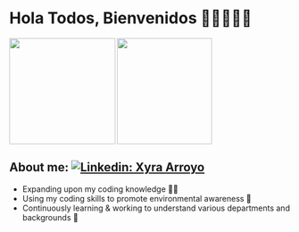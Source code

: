 # Hola Todos, Bienvenidos 👋🏼👩🏻‍💻   
                       
<img width="170" height="190" src="https://user-images.githubusercontent.com/65522080/147529477-55573b04-f5d7-42a0-8fa8-e89a511b9501.gif"><img align="left" width="190" height="190" src="https://user-images.githubusercontent.com/65522080/147528988-9d227428-8871-481d-b660-463a7a63b5a7.png">

## About me: [![Linkedin: Xyra Arroyo](https://img.shields.io/badge/-Xyra-blue?style=flat-square&logo=Linkedin&logoColor=white)](https://www.linkedin.com/in/xarroyo1)


- Expanding upon my coding knowledge ✍🏼
- Using my coding skills to promote environmental awareness 🌱
- Continuously learning & working to understand various departments and backgrounds 💼
 
